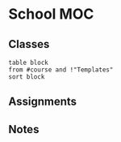 # School MOC

## Classes

```dataview
table block
from #course and !"Templates"
sort block
```

## Assignments


## Notes


